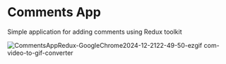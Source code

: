 # Comments App

Simple application for adding comments using Redux toolkit

![CommentsAppRedux-GoogleChrome2024-12-2122-49-50-ezgif com-video-to-gif-converter](https://github.com/user-attachments/assets/3ed640ac-2258-4576-98f4-014cd53cb283)
